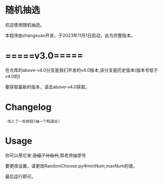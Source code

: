 # 随机抽选
欢迎使用随机抽选。

本程序由zhangxuan开发，于2023年11月1日启动，此为完整版本。

# =====v3.0=====

在仓库的above-v4.0分支是我们开发的v4.0版本,该分支是历史版本(版本号低于v4.0的)

要获取最新的版本，请去above-v4.0获取。

# Changelog
    ·加入了一些按钮(抽一个和退出)
# Usage

你可以用它来:~~造福子孙后代~~,帮老师抽学号

要更改设置，请更改RandomChoose.py中minNum,maxNum的值，

最后运行即可。
